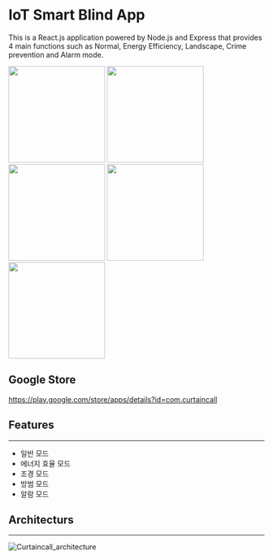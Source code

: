 # IoT Smart Blind App
This is a React.js application powered by Node.js and Express that provides 4 main functions such as Normal, Energy Efficiency, Landscape, Crime prevention and Alarm mode.


<div margin:30>
  <img src="https://user-images.githubusercontent.com/55680343/103479273-efd32400-4e0f-11eb-886f-712624b6d092.png" width="190">
  <img src="https://user-images.githubusercontent.com/55680343/103479274-f5c90500-4e0f-11eb-8372-afc8a21f0386.png" width="190">
  <img src="https://user-images.githubusercontent.com/55680343/103479276-fa8db900-4e0f-11eb-90da-9eca71fb64f8.png" width="190">
  <img src="https://user-images.githubusercontent.com/55680343/103479279-ff526d00-4e0f-11eb-8327-f60f498b2725.png" width="190">
  <img src="https://user-images.githubusercontent.com/55680343/103479280-037e8a80-4e10-11eb-8688-aa56e77f1014.png" width="190">
</div>



Google Store
----------------
https://play.google.com/store/apps/details?id=com.curtaincall


## Features
----
- 일반 모드
- 에너지 효율 모드
- 조경 모드
- 방범 모드
- 알람 모드


## Architecturs
----

![Curtaincall_architecture](https://user-images.githubusercontent.com/55680343/116848479-aeb91800-ac27-11eb-9e9b-4acac0aee1e0.png)
